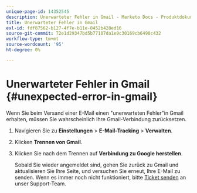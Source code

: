 ```yaml
---
unique-page-id: 14352545
description: Unerwarteter Fehler in Gmail - Marketo Docs - Produktdokumentation
title: Unerwarteter Fehler in Gmail
exl-id: fdf87562-b127-4f7e-b11e-8452b428ed16
source-git-commit: 72e1d29347bd5b77107da1e9c30169cb6490c432
workflow-type: tm+mt
source-wordcount: '95'
ht-degree: 0%

---
```


# Unerwarteter Fehler in Gmail {#unexpected-error-in-gmail}

Wenn Sie beim Versand einer E-Mail einen &quot;unerwarteten Fehler&quot;in Gmail erhalten, müssen Sie wahrscheinlich Ihre Gmail-Verbindung zurücksetzen.

1. Navigieren Sie zu **Einstellungen** > **E-Mail-Tracking** > **Verwalten**.

1. Klicken **Trennen von Gmail**.

1. Klicken Sie nach dem Trennen auf **Verbindung zu Google herstellen**.

   Sobald Sie wieder angemeldet sind, gehen Sie zurück zu Gmail und aktualisieren Sie Ihre Seite, und versuchen Sie erneut, Ihre E-Mail zu senden. Wenn es immer noch nicht funktioniert, bitte [Ticket senden](https://nation.marketo.com/t5/Support/ct-p/Support) an unser Support-Team.

